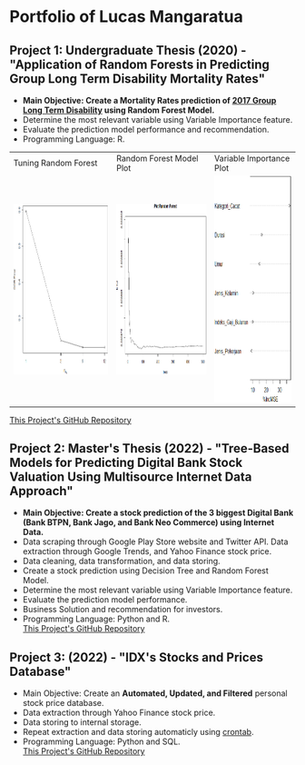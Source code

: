 # Portfolio of Lucas Mangaratua

## Project 1: Undergraduate Thesis (2020) - "Application of Random Forests in Predicting Group Long Term Disability Mortality Rates"
* **Main Objective: Create a Mortality Rates prediction of [2017 Group Long Term Disability](https://www.soa.org/resources/experience-studies/2017/2017-gltd-recovery-mortality-tree/) using Random Forest Model.**
* Determine the most relevant variable using Variable Importance feature.
* Evaluate the prediction model performance and recommendation.
* Programming Language: R.  
<table>
  <tr>
    <td>Tuning Random Forest</td>
     <td>Random Forest Model Plot</td>
     <td>Variable Importance Plot</td>
  </tr>
  <tr>
    <td><img src="https://github.com/lucasmangaratua/Portfolio_Lucas/blob/main/Mortality_Rates_pred/Images/tuning_mtry.PNG" height=300></td>
    <td><img src="https://github.com/lucasmangaratua/Portfolio_Lucas/blob/main/Mortality_Rates_pred/Images/randomforest.PNG" height=300></td>
    <td><img src="https://github.com/lucasmangaratua/Portfolio_Lucas/blob/main/Mortality_Rates_pred/Images/var_imp.PNG" height=400></td>
  </tr>
 </table>  
 
 [This Project's GitHub Repository](https://github.com/lucasmangaratua/Portfolio_Lucas/tree/main/Mortality_Rates_pred)


## Project 2: Master's Thesis (2022) - "Tree-Based Models for Predicting Digital Bank Stock Valuation Using Multisource Internet Data Approach"
* **Main Objective: Create a stock prediction of the 3 biggest Digital Bank (Bank BTPN, Bank Jago, and Bank Neo Commerce) using Internet Data.**
* Data scraping through Google Play Store website and Twitter API. Data extraction through Google Trends, and Yahoo Finance stock price.
* Data cleaning, data transformation, and data storing.
* Create a stock prediction using Decision Tree and Random Forest Model.
* Determine the most relevant variable using Variable Importance feature.
* Evaluate the prediction model performance.
* Business Solution and recommendation for investors.
* Programming Language: Python and R.  
[This Project's GitHub Repository](https://github.com/lucasmangaratua/Portfolio_Lucas/tree/main/Bank_Stock_pred)


## Project 3: (2022) - "IDX's Stocks and Prices Database"
* Main Objective: Create an **Automated, Updated, and Filtered** personal stock price database.
* Data extraction through Yahoo Finance stock price.
* Data storing to internal storage.
* Repeat extraction and data storing automaticly using [crontab](https://crontab.guru).
* Programming Language: Python and SQL.  
[This Project's GitHub Repository](https://github.com/lucasmangaratua/Portfolio_Lucas/tree/main/IDX_database)
